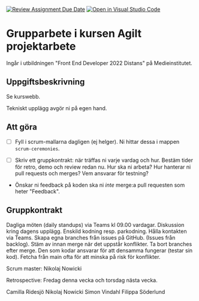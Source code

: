 [![Review Assignment Due Date](https://classroom.github.com/assets/deadline-readme-button-24ddc0f5d75046c5622901739e7c5dd533143b0c8e959d652212380cedb1ea36.svg)](https://classroom.github.com/a/V_7RZ58X)
[![Open in Visual Studio Code](https://classroom.github.com/assets/open-in-vscode-718a45dd9cf7e7f842a935f5ebbe5719a5e09af4491e668f4dbf3b35d5cca122.svg)](https://classroom.github.com/online_ide?assignment_repo_id=11050351&assignment_repo_type=AssignmentRepo)
# Grupparbete i kursen Agilt projektarbete
Ingår i utbildningen "Front End Developer 2022 Distans" på Medieinstitutet.

## Uppgiftsbeskrivning
Se kurswebb.

Tekniskt upplägg avgör ni på egen hand.

## Att göra
- [ ] Fyll i scrum-mallarna dagligen (ej helger). Ni hittar dessa i mappen `scrum-ceremonies`.

- [ ] Skriv ett gruppkontrakt: när träffas ni varje vardag och hur. Bestäm tider för retro, demo och review redan nu. Hur ska ni arbeta? Hur hanterar ni pull requests och merges? Vem ansvarar för testning?

- Önskar ni feedback på koden ska ni _inte_ merge:a pull requesten som heter "Feedback".



## Gruppkontrakt

Dagliga möten (daily standups) via Teams kl 09.00 vardagar. 
Diskussion kring dagens upplägg. 
Enskild kodning resp. parkodning. 
Hålla kontakten via Teams. 
Skapa egna branches från issues på GitHub. (Issues från backlog).
Stäm av innan merge när det uppstår konflikter. 
Ta bort branches efter merge. 
Den som kodar ansvarar för att densamma fungerar (testar sin kod). 
Fetcha från main ofta för att minska på risk för konflikter.

Scrum master: Nikolaj Nowicki

Retrospective: Fredag denna vecka och torsdag nästa vecka.

Camilla Ridesjö
Nikolaj Nowicki
Simon Vindahl
Filippa Söderlund

